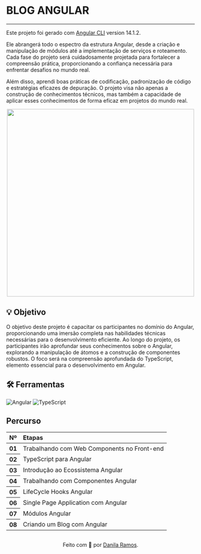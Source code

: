 <h1>
    <span> BLOG ANGULAR </span>
</h1>

***
Este projeto foi gerado com [Angular CLI](https://github.com/angular/angular-cli) version 14.1.2.

Ele abrangerá todo o espectro da estrutura Angular, desde a criação e manipulação de módulos até a implementação de serviços e roteamento. Cada fase do projeto será cuidadosamente projetada para fortalecer a compreensão prática, proporcionando a confiança necessária para enfrentar desafios no mundo real.

Além disso, aprendi boas práticas de codificação, padronização de código e estratégias eficazes de depuração. O projeto visa não apenas a construção de conhecimentos técnicos, mas também a capacidade de aplicar esses conhecimentos de forma eficaz em projetos do mundo real.

<div align="center">
<img align="center" width="500px" src="https://github.com/DanilaRamos/angular-blog/assets/104326333/07d9dac7-efef-47c8-9815-f47713d4d319">
</div>
 
## 💡 Objetivo
O objetivo deste projeto é capacitar os participantes no domínio do Angular, proporcionando uma imersão completa nas habilidades técnicas necessárias para o desenvolvimento eficiente. Ao longo do projeto, os participantes irão aprofundar seus conhecimentos sobre o Angular, explorando a manipulação de átomos e a construção de componentes robustos. O foco será na compreensão aprofundada do TypeScript, elemento essencial para o desenvolvimento em Angular.

## 🛠 Ferramentas
<div align="lefth">

![Angular](https://img.shields.io/badge/Angular-000?style=for-the-badge&logo=angular&logoColor=C3002F)
![TypeScript](https://img.shields.io/badge/TypeScript-000?style=for-the-badge&logo=typescript)

</div>


## Percurso
<table>
  <thead>
    <tr align="left">
      <th>Nº</th>
      <th>Etapas</th>
    </tr>
  </thead>
  <tbody align="left">
    <tr>
      <th>01</th>
      <td>Trabalhando com Web Components no Front-end</td>
    </tr>
    <tr>
      <th>02</th>
      <td>TypeScript para Angular</td>
    </tr>
    <tr>
      <th>03</th>
      <td>Introdução ao Ecossistema Angular</td>
    </tr>
    <tr>
      <th>04</th>
      <td>Trabalhando com Componentes Angular</td>
    </tr>
    <tr>
      <th>05</th>
      <td>LifeCycle Hooks Angular</td>
    </tr>
    <tr>
      <th>06</th>
      <td>Single Page Application com Angular</td>
    </tr>
     <th>07</th>
      <td>Módulos Angular</td>
    </tr>
     <th>08</th>
      <td>Criando um Blog com Angular</td>
    </tr>
          
   </tbody>
  <tfoot></tfoot>
</table>

##
<div align="center">Feito com 🧡 por <a href="https://github.com/DanilaRamos?tab=repositories">Danila Ramos</a>.</div>
